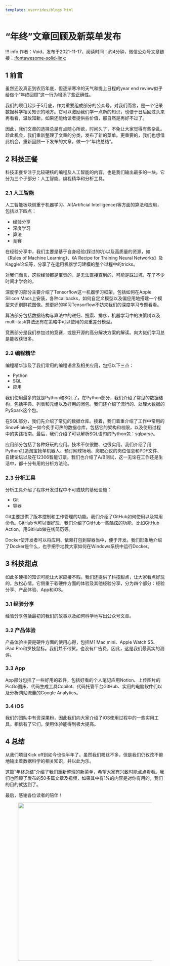 ```yaml
---
template: overrides/blogs.html
---
```


# “年终”文章回顾及新菜单发布

!!! info
    作者：Void，发布于2021-11-17，阅读时间：约4分钟，微信公众号文章链接：[:fontawesome-solid-link:](https://mp.weixin.qq.com/s/FvHSosm25M1OLJ-UWBXtqw)

## 1 前言

虽然还没真正到农历年底，但逐渐寒冷的天气和提上日程的year end review似乎给做个“年终回顾”这一行为增添了些正确性。  

我们的项目起步于5月底，作为重要组成部分的公众号，对我们而言，是一个记录数据科学相关知识的地方。它可以激励我们学一点新的知识，也便于日后回过头来再看看，温故知新。如果还能给读者提供些价值，那自然是再好不过了。  

因此，我们文章的选择总是有点随心所欲，时间久了，不免让大家觉得有些杂乱。趁此机会，我们重新整理了文章的分类，发布了新的菜单。更重要的，我们也想借此机会，重新回顾一下发布的文章，做一个“年终总结”。

## 2 科技正餐

科技正餐专注于比较硬核的编程及人工智能的内容，也是我们输出最多的一块。它分为三个子部分：人工智能、编程精华和分析工具。

### 2.1 人工智能

人工智能板块侧重于机器学习、AI(Artificial Intelligence)等方面的算法和应用，包括以下四点：

- 经验分享
- 深度学习
- 算法
- 竞赛

在经验分享中，我们主要是基于自身经验(踩过的坑)以及高质量的资源，如《Rules of Machine Learning》、《A Recipe for Training Neural Networks》及Kaggle论坛等，分享了在运用机器学习建模的整个过程中的tricks。  

对我们而言，这些经验都是宝贵的，是无法直接查到的，可能是踩过坑，花了不少时间才学会的。

深度学习部分主要介绍了Tensorflow这一机器学习框架，包括如何在Apple Silicon Macs上安装，各种callbacks，如何自定义模型以及偏应用地搭建一个模型来识别鲜花图像。想更好的学习Tensorflow不妨来我们的深度学习专题看看。

算法部分包括数据结构与算法中的递归、搜索、排序，机器学习中的决策树以及multi-task算法还有在策略中可以使用的双重差分模型。

竞赛部分是我们参加过的竞赛，或是开源的高分解决方案的解读。向大佬们学习总是能收获很多。

### 2.2 编程精华

编程精华涉及了我们常用的编程语言及相关应用，包括以下三点：

- Python
- SQL
- 应用

我们使用最多的就是Python和SQL了。在Python部分，我们介绍了常见的数据结构，包括字典、列表和元组以及好用的闭包。我们还介绍了流行的、处理大数据的PySpark这个包。  

在SQL部分，我们先介绍了常见的数据仓库。接着，我们着重介绍了工作中常用的SnowFlake这一如今炙手可热的数据仓库，包括它的架构和权限，以及使用过程中的实践指南。最后，我们介绍了可以解析SQL语句的Python包：sqlparse。

应用部分包括了各种好玩的应用。技术不仅很酷、也很实用。我们介绍了用Python打造淘宝抢单机器人、预订网球场地、爬取心仪的岗位信息和PDF文件、自建论坛以及在12306智能订票。我们也介绍了A/B测试，这一无论在工作还是生活中，都十分有用的分析方法论。

### 2.3 分析工具

分析工具介绍了程序开发过程中不可或缺的基础设施：

- Git
- 容器

Git主要提供了版本控制和工作管理的功能。我们介绍了GitHub如何使用以及常用命令。GitHub也可以很好玩，我们介绍了GitHub一些酷炫的功能，比如GitHub Action，用GitHub做在线简历等。

Docker使开发者可以将应用、依赖打包到容器当中，便于开发。我们形象地介绍了Docker是什么，也手把手地教大家如何在Windows系统中运行Docker。

## 3 科技甜点

如此多硬核的知识可能让大家应接不暇。我们还提供了科技甜点，让大家看点好玩的，放松心情。它侧重于软硬件方面的体验及其他经验分享，分为四个部分：经验分享、产品体验、App和iOS。

### 3.1 经验分享

经验分享包括最初的我们的故事以及如何科学地写出公众号文章。

### 3.2 产品体验

产品体验主要是硬件方面的使用心得，包括M1 Mac mini、Apple Watch S5、iPad Pro和罗技鼠标。我们并不带货，也没有广告费，因此，这是我们最真实的测评。

### 3.3 App

App部分包括了一些好用的软件，包括好看的个人笔记应用Notion、上传图片的PicGo图床、代码生成工具Copilot、代码托管平台GitHub、实用的电脑软件们以及分析网站流量的Google Analytics。

### 3.4 iOS

我们的团队中有资深果粉，因此我们向大家介绍了iOS使用过程中的一些实用工具。相信有了它们，使用体验能得到极大提高。

## 4 总结

从我们项目Kick off到如今也快半年了。虽然我们粉丝不多，但是我们仍孜孜不倦地输出着数据科学的相关知识，并以此为乐。

这篇“年终总结”介绍了我们重新整理的新菜单，希望大家有兴致时能点点看看。我们也回顾了发布的50多篇文章及视频，如果其中有1%的内容是对你有用的，我们的目的就达到了。  

最后，感谢各位读者的陪伴！

<figure>
  <img src="https://cdn.jsdelivr.net/gh/BulletTech2021/Pics/2021-6-14/1623639526512-1080P%20(Full%20HD)%20-%20Tail%20Pic.png" width="500" />
</figure>
